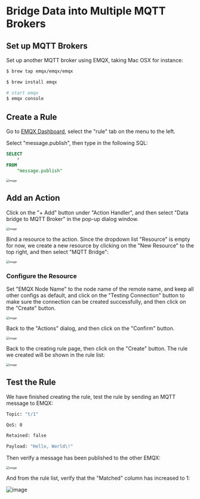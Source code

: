 # Bridge Data into Multiple MQTT Brokers

## Set up MQTT Brokers

Set up another MQTT broker using EMQX, taking Mac OSX for instance:

```bash
$ brew tap emqx/emqx/emqx

$ brew install emqx

# start emqx
$ emqx console
```

## Create a Rule

Go to [EMQX Dashboard](http://127.0.0.1:18083/#/rules), select the
"rule" tab on the menu to the left.

Select "message.publish", then type in the following SQL:

```sql
SELECT
    *
FROM
    "message.publish"
```

<img src="./assets/rule-engine/mysql_sql_1.png" alt="image" style="zoom:50%;" />

## Add an Action

Click on the "+ Add" button under "Action Handler", and then select
"Data bridge to MQTT Broker" in the pop-up dialog window.

<img src="./assets/rule-engine/mqtt_action_0.png" alt="image" style="zoom:50%;" />

Bind a resource to the action. Since the dropdown list "Resource" is
    empty for now, we create a new resource by clicking on the "New
    Resource" to the top right, and then select "MQTT Bridge":

<img src="./assets/rule-engine/mqtt_action_1.png" alt="image" style="zoom:50%;" />

### Configure the Resource

Set "EMQX Node Name" to the node name of the remote name, and keep
all other configs as default, and click on the "Testing Connection"
button to make sure the connection can be created successfully, and
then click on the "Create" button.

<img src="./assets/rule-engine/rpc_resource_0.png" alt="image" style="zoom:50%;" />

Back to the "Actions" dialog, and then click on the "Confirm"
    button.

<img src="./assets/rule-engine/rpc_action_2.png" alt="image" style="zoom:50%;" />

Back to the creating rule page, then click on the "Create" button. The
    rule we created will be shown in the rule list:

<img src="./assets/rule-engine/rpc_rule_overview_0.png" alt="image" style="zoom:50%;" />

## Test the Rule

We have finished creating the rule, test the rule by sending an MQTT message to EMQX:

```bash
Topic: "t/1"

QoS: 0

Retained: false

Payload: "Hello, World\!"
```

Then verify a message has been published to the other EMQX:

<img src="./assets/rule-engine/rpc_result.png" alt="image" style="zoom:50%;" />

And from the rule list, verify that the "Matched" column has increased
to 1:

![image](./assets/rule-engine/rpc_rule_overview_1.png)

